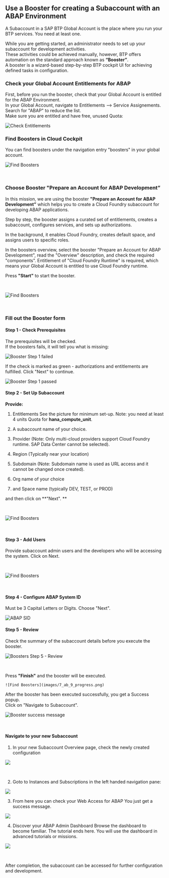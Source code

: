 ## Use a Booster for creating a Subaccount with an ABAP Environment

A Subaccount in a SAP BTP Global Account is the place where you run your BTP services. You need at least one. <br>

While you are getting started, an administrator needs to set up your subaccount for development activities. <br>
These activities could be achieved manually, however, BTP offers automation on the standard approach known as **“Booster”**.  <br>
A booster is a wizard-based step-by-step BTP cockpit UI for achieving defined tasks in configuration. 


### Check your Global Account Entitlements for ABAP

First, before you run the booster, check that your Global Account is entitled for the ABAP Environment. <br>
In your Global Account, navigate to Entitlements --> Service Assignements. <br>
Search for "ABAP" to reduce the list. <br>
Make sure you are entitled and have free, unused Quota:

![Check Entitlements](images/7_ab_0_checkentitlements.png)


### Find Boosters in Cloud Cockpit


You can find boosters under the navigation entry "boosters" in your global account.

![Find Boosters](images/7_ab_1_findbooster.png)

<br>

### Choose Booster "Prepare an Account for ABAP Development”

In this mission, we are using the booster **"Prepare an Account for ABAP Development”** which helps you to create a Cloud Foundry subaccount for developing ABAP applications.

Step by step, the booster assigns a curated set of entitlements, creates a subaccount, configures services, and sets up authorizations. 

In the background, it enables Cloud Foundry, creates default space, and assigns users to specific roles.

In the boosters overview, select the booster "Prepare an Account for ABAP Development", read the "Overview" description, and check the required "components". Entitlement of "Cloud Foundry Runtime" is required, which means your Global Account is entitled to use Cloud Foundry runtime. 

Press **"Start"** to start the booster.

<br>

![Find Boosters](images/7_ab_2_startbooster.png)

<br>

### Fill out the Booster form

#### Step 1 - Check Prerequisites

The prerequisites will be checked.  <br>
If the boosters fails, it will tell you what is missing:

![Booster Step 1 failed](images/7_ab_3_step1_fail.png)

If the check is marked as green - authorizations and entitlements are fulfilled. Click "Next" to continue.

![Booster Step 1 passed](images/7_ab_4_step1_pass.png)


#### Step 2 - Set Up Subaccount

**Provide:**

1. Entitlements
   See the picture for minimum set-up. Note: you need at least 4 units Quota for **hana_compute_unit**.

2. A subaccount name of your choice.
3. Provider (Note: Only multi-cloud providers support Cloud Foundry runtime. SAP Data Center cannot be selected).
4. Region (Typically near your location)
5. Subdomain (Note: Subdomain name is used as URL access and it cannot be changed once created).
6. Org name of your choice
7. and Space name (typically DEV, TEST, or PROD)


and then click on **"Next". **

<br>

![Find Boosters](images/7_ab_5_step2.png)

<br>

#### Step 3 - Add Users

Provide subaccount admin users and the developers who will be accessing the system. Click on Next.

<br>

![Find Boosters](images/7_ab_6_step3.png)

<br>

#### Step 4 - Configure ABAP System ID

Must be 3 Capital Letters or Digits. Choose "Next".

![ABAP SID](images/7_ab_7_step4.png)

#### Step 5 - Review

Check the summary of the subaccount details before you execute the booster.
<br>

![Boosters Step 5 - Review](images/7_ab_8_step5.png)

<br>

Press **"Finish"** and the booster will be executed.

    ![Find Boosters](images/7_ab_9_progress.png)

After the booster has been executed successfully, you get a Success popup. <br>
Click on "Navigate to Subaccount".

![Booster success message](images/7_ab_10_done.png)

<br>

#### Navigate to your new Subaccount

1. In your new Subaccount Overview page, check the newly created configuration

![](images/7_ab_11_checksuba.png)

<br>

2. Goto to Instances and Subscriptions in the left handed navigation pane:

![](images/7_ab_12_checkinstance.png)

3. From here you can check your Web Access for ABAP
   You just get a success message. 

![](images/7_abapwa_1.png)

4. Discover your ABAP Admin Dashboard
   Browse the dashboard to become familiar. The tutorial ends here. You will use the dashboard in advanced tutorials or missions.

![](images/7_abapwa_2_dashboard.png)

<br>

After completion, the subaccount can be accessed for further configuration and development.

<br>
